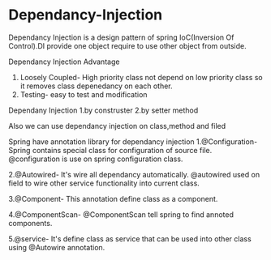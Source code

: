 # Dependancy-Injection 

Dependancy Injection is a design pattern of spring IoC(Inversion Of Control).DI provide one object require to use other object from outside. 

Dependancy Injection Advantage
1. Loosely Coupled- High priority class not depend on low priority class so it removes class depenedancy on each other. 
2. Testing- easy to test and modification

Dependany Injection
1.by construster
2.by setter method

Also we can use dependancy injection on class,method and filed

Spring have annotation library for dependancy injection
1.@Configuration- Spring contains special class for configuration of source file. @configuration is use on spring configuration class.

2.@Autowired- It's wire all dependancy automatically. @autowired used on field to wire other service functionality into current class.

3.@Component- This annotation define class as a component.

4.@ComponentScan- @ComponentScan tell spring to find annoted components.

5.@service- It's define class as service that can be used into other class using @Autowire annotation.

